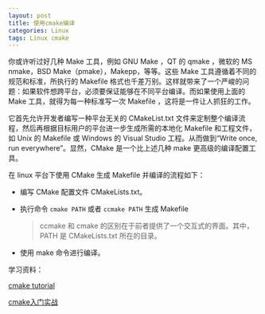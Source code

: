 ```yaml
---
layout: post
title: 使用cmake编译 
categories: Linux
tags: Linux cmake
---
```


你或许听过好几种 Make 工具，例如 GNU Make ，QT 的 qmake ，微软的 MS nmake，BSD Make（pmake），Makepp，等等。这些 Make 工具遵循着不同的规范和标准，所执行的 Makefile 格式也千差万别。这样就带来了一个严峻的问题：如果软件想跨平台，必须要保证能够在不同平台编译。而如果使用上面的 Make 工具，就得为每一种标准写一次 Makefile ，这将是一件让人抓狂的工作。

它首先允许开发者编写一种平台无关的 CMakeList.txt 文件来定制整个编译流程，然后再根据目标用户的平台进一步生成所需的本地化 Makefile 和工程文件，如 Unix 的 Makefile 或 Windows 的 Visual Studio 工程。从而做到“Write once, run everywhere”。显然，CMake 是一个比上述几种 make 更高级的编译配置工具。

在 linux 平台下使用 CMake 生成 Makefile 并编译的流程如下：

- 编写 CMake 配置文件 CMakeLists.txt。
- 执行命令 `cmake PATH` 或者 `ccmake PATH` 生成 Makefile 

	> ccmake 和 cmake 的区别在于前者提供了一个交互式的界面。其中，PATH 是 CMakeLists.txt 所在的目录。

- 使用 make 命令进行编译。

学习资料：

[cmake tutorial](https://cmake.org/cmake-tutorial/)

[cmake入门实战](http://hahack.com/codes/cmake/)
